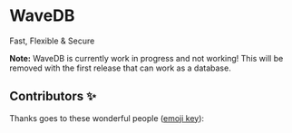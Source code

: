 # WaveDB
Fast, Flexible & Secure

**Note:** WaveDB is currently work in progress and not working! This will be removed with the first release that can work as a database.

## Contributors ✨

Thanks goes to these wonderful people ([emoji key](https://allcontributors.org/docs/en/emoji-key)):

